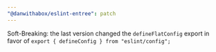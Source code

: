 ```yaml
---
"@danwithabox/eslint-entree": patch
---
```


Soft-Breaking: the last version changed the `defineFlatConfig` export in favor of `export { defineConfig } from "eslint/config";`

